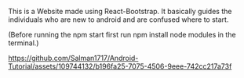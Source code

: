 This is  a Website made using React-Bootstrap. It basically guides the individuals who are new to android and are confused where to start.


(Before running the npm start first run npm install node modules in the terminal.)

https://github.com/Salman1717/Android-Tutorial/assets/109744132/b196fa25-7075-4506-9eee-742cc217a73f

